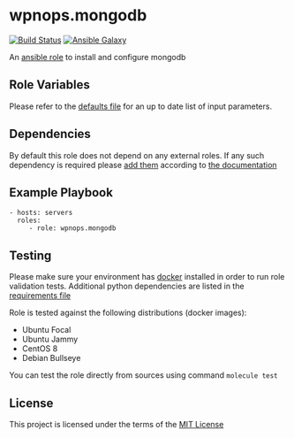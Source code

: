# wpnops.mongodb

[![Build Status](https://github.com/wpnops/ansible-role-mongodb/actions/workflows/main.yml/badge.svg)](https://github.com/wpnops/ansible-role-mongodb/actions/workflows/main.yml)
[![Ansible Galaxy](http://img.shields.io/badge/ansible--galaxy-wpnops.mongodb-blue.svg)](https://galaxy.ansible.com/wpninfra/mongodb/)

An [ansible role](https://galaxy.ansible.com/wpninfra/mongodb) to install and configure mongodb

## Role Variables

Please refer to the [defaults file](/defaults/main.yml) for an up to date list of input parameters.

## Dependencies

By default this role does not depend on any external roles. If any such dependency is required please [add them](/meta/main.yml) according to [the documentation](http://docs.ansible.com/ansible/playbooks_roles.html#role-dependencies)

## Example Playbook

```
- hosts: servers
  roles:
     - role: wpnops.mongodb
```

## Testing

Please make sure your environment has [docker](https://www.docker.com) installed in order to run role validation tests. Additional python dependencies are listed in the [requirements file](https://github.com/nephelaiio/ansible-role-requirements/blob/master/requirements.txt)

Role is tested against the following distributions (docker images):

  * Ubuntu Focal
  * Ubuntu Jammy
  * CentOS 8
  * Debian Bullseye

You can test the role directly from sources using command ` molecule test `

## License

This project is licensed under the terms of the [MIT License](/LICENSE)
